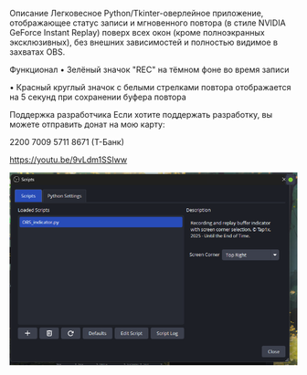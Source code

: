 Описание
Легковесное Python/Tkinter-оверлейное приложение, отображающее статус записи и мгновенного повтора (в стиле NVIDIA GeForce Instant Replay) поверх всех окон (кроме полноэкранных эксклюзивных), без внешних зависимостей и полностью видимое в захватах OBS.

Функционал
• Зелёный значок "REC" на тёмном фоне во время записи

• Красный круглый значок с белыми стрелками повтора отображается на 5 секунд при сохранении буфера повтора

Поддержка разработчика
Если хотите поддержать разработку, вы можете отправить донат на мою карту:

2200 7009 5711 8671 (Т-Банк)

https://youtu.be/9vLdm1SSIww

![](image.png)
